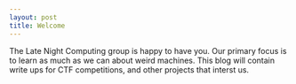 ```yaml
---
layout: post
title: Welcome
---
```

The Late Night Computing group is happy to have you. Our primary focus is to learn as much as we can about weird machines. This blog will contain write ups for CTF competitions, and other projects that interst us.
